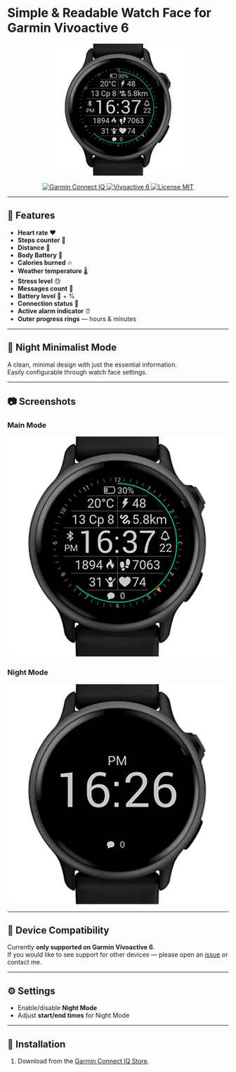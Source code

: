 # Simple & Readable Watch Face for Garmin Vivoactive 6

<p align="center">
  <img src="./img/main.png" alt="Main Watch Face Preview" width="300">
</p>

<p align="center">
  <a href="https://developer.garmin.com/connect-iq/">
    <img src="https://img.shields.io/badge/Platform-Garmin%20Connect%20IQ-blue" alt="Garmin Connect IQ">
  </a>
  <a href="https://www.garmin.com/">
    <img src="https://img.shields.io/badge/Device-Vivoactive%206-green" alt="Vivoactive 6">
  </a>
  <a href="https://github.com/">
    <img src="https://img.shields.io/badge/License-MIT-orange" alt="License MIT">
  </a>
</p>


---

## 📌 Features
- **Heart rate** ❤️
- **Steps counter** 👟
- **Distance** 📏
- **Body Battery** 🔋
- **Calories burned** 🔥
- **Weather temperature** 🌡️
- **Stress level** 😓
- **Messages count** 💬
- **Battery level** 🔋 + %
- **Connection status** 📶
- **Active alarm indicator** ⏰
- **Outer progress rings** — hours & minutes

---

## 🌙 Night Minimalist Mode
A clean, minimal design with just the essential information.  
Easily configurable through watch face settings.

---

## 📷 Screenshots
### Main Mode
![Main](./img/main.png)

### Night Mode
![Night](./img/night.png)

---

## 📲 Device Compatibility
Currently **only supported on Garmin Vivoactive 6**.  
If you would like to see support for other devices — please open an [issue](https://github.com/darkyfoxy/garmin-plain-watch-face/issues) or contact me.

---

## ⚙️ Settings
- Enable/disable **Night Mode**
- Adjust **start/end times** for Night Mode

---

## 🚀 Installation
1. Download from the [Garmin Connect IQ Store](https://apps.garmin.com/apps/d3c66715-d990-4174-9bdd-ac32caae6c90).

